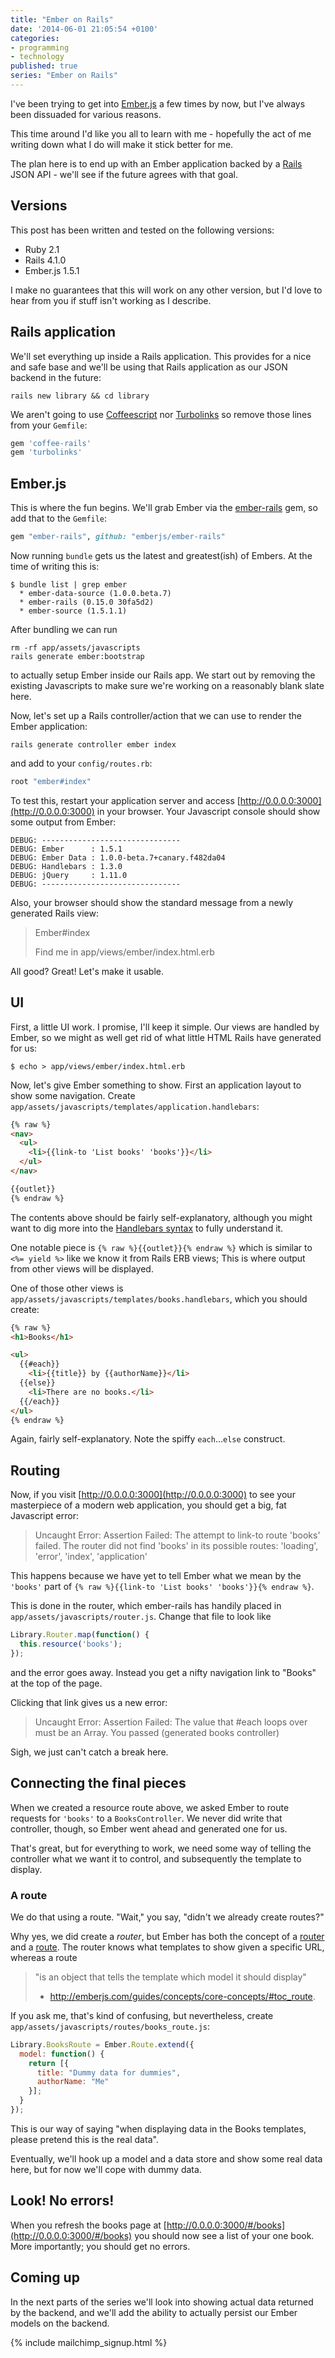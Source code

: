 ```yaml
---
title: "Ember on Rails"
date: '2014-06-01 21:05:54 +0100'
categories:
- programming
- technology
published: true
series: "Ember on Rails"
---
```


I've been trying to get into [Ember.js](http://emberjs.com/) a few times by now, but I've always been dissuaded for various reasons.

This time around I'd like you all to learn with me - hopefully the act of me writing down what I do will make it stick better for me.

The plan here is to end up with an Ember application backed by a [Rails](http://rubyonrails.org) JSON API - we'll see if the future agrees with that goal.

<!--more-->

## Versions

This post has been written and tested on the following versions:

* Ruby 2.1
* Rails 4.1.0
* Ember.js 1.5.1

I make no guarantees that this will work on any other version, but I'd love to hear from you if stuff isn't working as I describe.

## Rails application

We'll set everything up inside a Rails application. This provides for a nice and safe base and we'll be using that Rails application as our JSON backend in the future:

    rails new library && cd library

We aren't going to use [Coffeescript](http://coffeescript.org/) nor [Turbolinks](https://github.com/rails/turbolinks) so remove those lines from your `Gemfile`:

```ruby
gem 'coffee-rails'
gem 'turbolinks'
```

## Ember.js

This is where the fun begins. We'll grab Ember via the [ember-rails](https://github.com/emberjs/ember-rails) gem, so add that to the `Gemfile`:

```ruby
gem "ember-rails", github: "emberjs/ember-rails"
```

Now running `bundle` gets us the latest and greatest(ish) of Embers. At the time of writing this is:

    $ bundle list | grep ember
      * ember-data-source (1.0.0.beta.7)
      * ember-rails (0.15.0 30fa5d2)
      * ember-source (1.5.1.1)

After bundling we can run

    rm -rf app/assets/javascripts
    rails generate ember:bootstrap

to actually setup Ember inside our Rails app. We start out by removing the existing Javascripts to make sure we're working on a reasonably blank slate here.

Now, let's set up a Rails controller/action that we can use to render the Ember application:

    rails generate controller ember index

and add to your `config/routes.rb`:

```ruby
root "ember#index"
```

To test this, restart your application server and access [http://0.0.0.0:3000](http://0.0.0.0:3000) in your browser. Your Javascript console should show some output from Ember:

    DEBUG: -------------------------------
    DEBUG: Ember      : 1.5.1
    DEBUG: Ember Data : 1.0.0-beta.7+canary.f482da04
    DEBUG: Handlebars : 1.3.0
    DEBUG: jQuery     : 1.11.0
    DEBUG: -------------------------------

Also, your browser should show the standard message from a newly generated Rails view:

> Ember#index
>
> Find me in app/views/ember/index.html.erb

All good? Great! Let's make it usable.

## UI

First, a little UI work. I promise, I'll keep it simple. Our views are handled by Ember, so we might as well get rid of what little HTML Rails have generated for us:

    $ echo > app/views/ember/index.html.erb

Now, let's give Ember something to show. First an application layout to show some navigation. Create `app/assets/javascripts/templates/application.handlebars`:

```html
{% raw %}
<nav>
  <ul>
    <li>{{link-to 'List books' 'books'}}</li>
  </ul>
</nav>

{{outlet}}
{% endraw %}
```

The contents above should be fairly self-explanatory, although you might want to dig more into the [Handlebars syntax](http://handlebarsjs.com/) to fully understand it.

One notable piece is `{% raw %}{{outlet}}{% endraw %}` which is similar to `<%= yield %>` like we know it from Rails ERB views; This is where output from other views will be displayed.

One of those other views is `app/assets/javascripts/templates/books.handlebars`, which you should create:

```html
{% raw %}
<h1>Books</h1>

<ul>
  {{#each}}
    <li>{{title}} by {{authorName}}</li>
  {{else}}
    <li>There are no books.</li>
  {{/each}}
</ul>
{% endraw %}
```

Again, fairly self-explanatory. Note the spiffy `each`...`else` construct.

## Routing

Now, if you visit [http://0.0.0.0:3000](http://0.0.0.0:3000) to see your masterpiece of a modern web application, you should get a big, fat Javascript error:

> Uncaught Error: Assertion Failed: The attempt to link-to route 'books' failed. The router did not find 'books' in its possible routes: 'loading', 'error', 'index', 'application'

This happens because we have yet to tell Ember what we mean by the `'books'` part of `{% raw %}{{link-to 'List books' 'books'}}{% endraw %}`.

This is done in the router, which ember-rails has handily placed in `app/assets/javascripts/router.js`. Change that file to look like

```javascript
Library.Router.map(function() {
  this.resource('books');
});
```

and the error goes away. Instead you get a nifty navigation link to "Books" at the top of the page.

Clicking that link gives us a new error:

> Uncaught Error: Assertion Failed: The value that #each loops over must be an Array. You passed (generated books controller)

Sigh, we just can't catch a break here.

## Connecting the final pieces

When we created a resource route above, we asked Ember to route requests for `'books'` to a `BooksController`. We never did write that controller, though, so Ember went ahead and generated one for us.

That's great, but for everything to work, we need some way of telling the controller what we want it to control, and subsequently the template to display.

### A route

We do that using a route. "Wait," you say, "didn't we already create routes?"

Why yes, we did create a *router*, but Ember has both the concept of a [router](http://emberjs.com/guides/concepts/core-concepts/#toc_router) and a [route](http://emberjs.com/guides/concepts/core-concepts/#toc_route). The router knows what templates to show given a specific URL, whereas a route

> "is an object that tells the template which model it should display"
> - http://emberjs.com/guides/concepts/core-concepts/#toc_route.

If you ask me, that's kind of confusing, but nevertheless, create `app/assets/javascripts/routes/books_route.js`:

```javascript
Library.BooksRoute = Ember.Route.extend({
  model: function() {
    return [{
      title: "Dummy data for dummies",
      authorName: "Me"
    }];
  }
});
```

This is our way of saying "when displaying data in the Books templates, please pretend this is the real data".

Eventually, we'll hook up a model and a data store and show some real data here, but for now we'll cope with dummy data.


## Look! No errors!

When you refresh the books page at [http://0.0.0.0:3000/#/books](http://0.0.0.0:3000/#/books) you should now see a list of your one book. More importantly; you should get no errors.


## Coming up

In the next parts of the series we'll look into showing actual data returned by the backend, and we'll add the ability to actually persist our Ember models on the backend.

{% include mailchimp_signup.html %}

